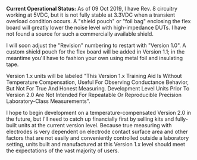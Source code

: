 **Current Operational Status:** As of 09 Oct 2019, I have Rev. 8 circuitry working at 5VDC, but it is not fully stable at 3.3VDC when a transient overload condition occurs.  A "shield pouch" or "foil bag" enclosing the flex board will greatly lower the noise level with high-impedance DUTs.  I have not found a source for such a commercially available shield.

I will soon adjust the "Revision" numbering to restart with "Version 1.0".  A custom shield pouch for the flex board will be added in Version 1.1; in the meantime you'll have to fashion your own using metal foil and insulating tape.  

Version 1.x units will be labeled "This Version 1.x Training Aid Is Without Temperature Compensation, Useful For Observing Conductance Behavior, But Not For True And Honest Measuring.  Development Level Units Prior To Version 2.0 Are Not Intended For Repeatable Or Reproducible Precision Laboratory-Class Measurements".

I hope to begin development on a temperature-compensated Version 2.0 in the future, but I'll need to catch up financially first by selling kits and fully-built units at the current version level.  Because true measuring with electrodes is very dependent on electrode contact surface area and other factors that are not easily and conveniently controlled outside a laboratory setting, units built and manufactured at this Version 1.x level should meet the expectations of the vast majority of users.
